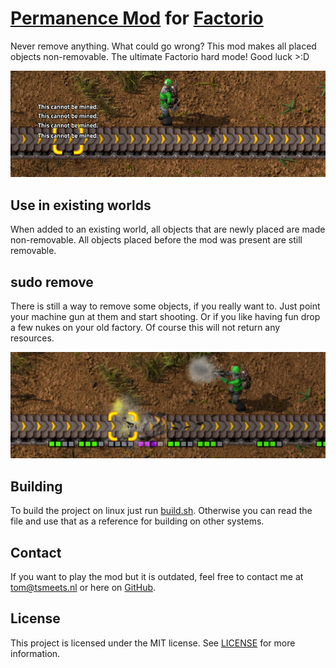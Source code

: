# [Permanence Mod](https://mods.factorio.com/mod/Permanence) for [Factorio](https://www.factorio.com/)

Never remove anything. What could go wrong? This mod makes all placed objects non-removable. The ultimate Factorio hard mode!
Good luck >:D

![](banner.png)

## Use in existing worlds
When added to an existing world, all objects that are newly placed are made non-removable. All objects placed before the mod was present are still removable.

## sudo remove
There is still a way to remove some objects, if you really want to. Just point your machine gun at them and start shooting. Or if you like having fun drop a few nukes on your old factory.
Of course this will not return any resources.

![](banner2.png)

## Building
To build the project on linux just run [build.sh](./build.sh). Otherwise you can read the file and use that as a reference for building on other systems.

## Contact
If you want to play the mod but it is outdated, feel free to contact me at tom@tsmeets.nl or here on [GitHub](https://github.com/TomSmeets/factorio-permanence/issues/new).

## License
This project is licensed under the MIT license. See [LICENSE](LICENSE) for more information.

